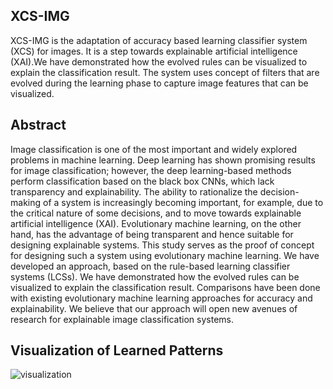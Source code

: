 ## XCS-IMG
XCS-IMG is the adaptation of accuracy based learning classifier system (XCS) for images. It is a step towards explainable artificial intelligence (XAI).We have demonstrated how the evolved rules can be visualized to explain the
classification result. The system uses concept of filters that are evolved during the learning phase to capture image features that can be visualized.


## Abstract 
Image classification is one of the most important and widely explored problems in machine learning. Deep learning has shown promising results for image classification; however, the deep learning-based methods perform classification based on the black box CNNs, which lack transparency and explainability. The ability to rationalize the decision-making of a system is increasingly becoming important, for example, due to the critical nature of some decisions, and to move towards explainable artificial intelligence (XAI). Evolutionary machine learning, on the other hand, has the advantage of being transparent and hence suitable for designing explainable systems. This study serves as the proof of concept for designing such a system using evolutionary machine learning. We have developed an approach, based on the rule-based learning classifier systems (LCSs). We have demonstrated how the evolved rules can be visualized to explain the classification result. Comparisons have been done with existing evolutionary machine learning approaches for accuracy and explainability. We believe that our approach will open new avenues of research for explainable image classification systems.


## Visualization of Learned Patterns
![visualization](https://github.com/mamiriqbal1/XCS-IMG/assets/36063523/c2415c80-083f-444f-aa29-5d8ef2f4e4db)
